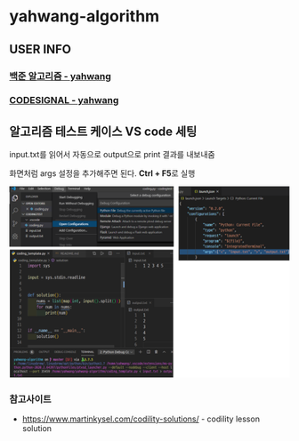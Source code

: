 # yahwang-algorithm

## USER INFO

### [백준 알고리즘 - yahwang](https://www.acmicpc.net/user/yahwang)

### [CODESIGNAL - yahwang](https://app.codesignal.com/profile/yahwang/overview)

## 알고리즘 테스트 케이스 VS code 세팅

input.txt를 읽어서 자동으로 output으로 print 결과를 내보내줌

화면처럼 args 설정을 추가해주면 된다. **Ctrl + F5**로 실행

![vscode_setting](./vscode_setting.png)

### 참고사이트

- https://www.martinkysel.com/codility-solutions/ - codility lesson solution